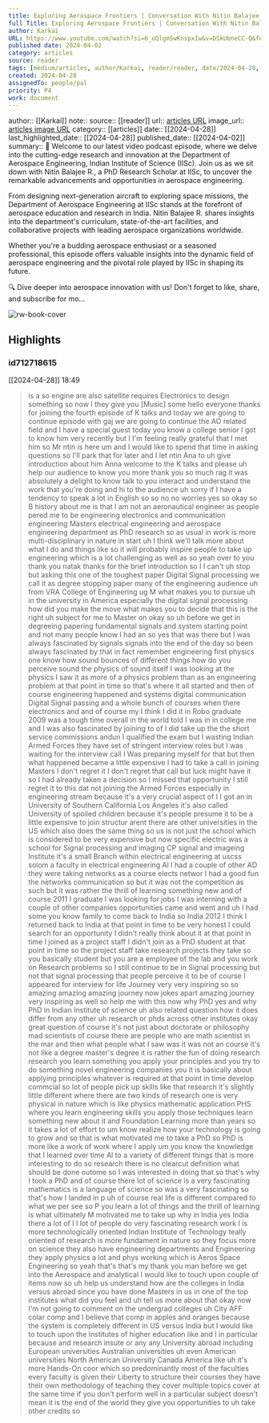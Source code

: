 ```yaml
---
title: Exploring Aerospace Frontiers | Conversation With Nitin Balajee R | Karkai | Vodcast
full Title: Exploring Aerospace Frontiers | Conversation With Nitin Balajee R | Karkai | Vodcast
author: Karkai
URL: https://www.youtube.com/watch?si=6_oQlgmSwKnspxIw&v=DSkUbneCC-Q&feature=youtu.be
published date: 2024-04-02
category: articles
source: reader
tags: [medium/articles, author/Karkai, reader/reader, date/2024-04-28, area/reader]
created: 2024-04-28
assignedTo: people/pal
priority: P4
work: document
---
```

author:: [[Karkai]]
note:: 
source:: [[reader]]
url:: [articles URL](https://www.youtube.com/watch?si=6_oQlgmSwKnspxIw&v=DSkUbneCC-Q&feature=youtu.be)
image_url:: [articles image URL](https://i.ytimg.com/vi/DSkUbneCC-Q/maxresdefault.jpg)
category:: [[articles]]
date:: [[2024-04-28]]
last_highlighted_date:: [[2024-04-28]]
published_date:: [[2024-04-02]]
summary:: 🚀 Welcome to our latest video podcast episode, where we delve into the cutting-edge research and innovation at the Department of Aerospace Engineering, Indian Institute of Science (IISc). Join us as we sit down with Nitin Balajee R., a PhD Research Scholar at IISc, to uncover the remarkable advancements and opportunities in aerospace engineering.

From designing next-generation aircraft to exploring space missions, the Department of Aerospace Engineering at IISc stands at the forefront of aerospace education and research in India. Nitin Balajee R. shares insights into the department's curriculum, state-of-the-art facilities, and collaborative projects with leading aerospace organizations worldwide.

Whether you're a budding aerospace enthusiast or a seasoned professional, this episode offers valuable insights into the dynamic field of aerospace engineering and the pivotal role played by IISc in shaping its future.

🔍 Dive deeper into aerospace innovation with us! Don't forget to like, share, and subscribe for mo...


![rw-book-cover](https://i.ytimg.com/vi/DSkUbneCC-Q/maxresdefault.jpg)

## Highlights
### id712718615
[[2024-04-28]] 18:49
> is a so engine are also satellite requires Electronics to design something so now I
> they give you [Music] some
> hello everyone thanks for joining the fourth episode of K talks and today we are going to continue episode with gaj we are going to continue the AO related field and I have a special guest today you know a college senior I got to know him very recently but I I'm feeling really grateful that I met him so Mr ntin is here um and I would like to spend that time in asking questions so I'll park that
> for later and I let ntin Ana to uh give introduction about him Anna welcome to the K talks and please uh help our audience to know you more thank you so much rag it was absolutely a delight to know talk to you interact and understand the work that you're doing and hi to the audience uh sorry if I have a tendency to speak a lot in English so
> so no no worries yes so okay so B history about me is that I am not an aeronautical engineer as people pered me to be engineering electronics and communication engineering Masters electrical engineering and aerospace engineering department as PhD research so as usual in work is more multi-disciplinary in nature in start uh
> I think we'll talk more about what I do and things like so it will probably inspire people to take up engineering which is a lot challenging as well as so yeah over to you thank you natak thanks for the brief introduction so I I can't uh stop but asking this one of the toughest paper Digital Signal processing we call it as degree stopping paper many of the
> engineering audience uh from VRA College of Engineering ug M what makes you to pursue uh in the university in America especially the digital signal processing how did you make the move what makes you to decide that this is the right uh subject for me to Master on okay so uh before we get in degreeing papering
> fundamental signals and system starting point and not many people know I had an so yes that was there but I was always fascinated by signals signals into the end of the day so been always fascinated by that
> in fact remember engineering first physics one
> know how sound bounces of different things how do you perceive sound the physics of sound itself I was looking at the physics I saw it as more of a physics problem than as an engineering problem at that point in time so that's where it all started and then of course engineering happened and systems digital communication Digital Signal passing and a whole bunch of courses when there electronics and
> and of course my I think I did it in Robo graduate 2009 was a tough time overall in the world told
> I was in in college me and I was also fascinated by joining to
> of I did take up the the short service commissions andun I qualified the exam but I wasting Indian Armed Forces they have set of stringent interview roles
> but I was waiting for the interview call I Was preparing myself for that but then what happened became a little expensive
> I had to take a call in joining Masters I don't regret it I don't regret that call but luck might have it so I had already taken a decision so I missed that opportunity I still regret it to this dat not joining the Armed Forces especially in engineering stream because it's a very crucial aspect of
> I I got an in University of Southern California Los Angeles it's also called University of spoiled children because it's people presume it to be a little expensive to join structur arent there are other universities in the US which also does the same thing so us is not just the school which is considered to be very expensive but now specific
> electric was a school for Signal processing and imaging CP signal and imageing Institute it's a small Branch within electrical engineering at uscss
> solom a faculty in electrical engineering
> Al I had a couple of other AD they were taking networks as a course
> elects networ I had a good fun the networks communication
> so but it was not the competition as such but it was rather the thrill of learning something new
> and of course 2011 I graduate I was looking for jobs I was interning with a couple of other companies opportunities came and went and uh I had some you know family to come back to India so India 2012 I think I returned back to India at that point in time
> to be very honest I could search for an opportunity I didn't really think about it at that point in time
> I joined as a project staff I didn't join as a PhD student at that point in time so the project staff take research projects they take so you basically student but you are a employee of the lab and you work on Research problems
> so I still continue to be in Signal processing but not that signal processing that people perceive it to be of course I appeared for interview for
> life Journey very very inspiring so so amazing amazing amazing journey now jokes apart amazing journey very inspiring as well so help me with this now why PhD yes and why PhD in Indian Institute of science uh also related question how it does differ from
> any other uh research or phds across other institutes okay great question of course it's not just about doctorate or philosophy mad scientists of course there are people who are math scientist in the mar and then what people what I saw was it was not an
> course it's not like a degree master's degree it is rather the fun of doing research research you learn something you apply your principles and you try to do something novel engineering companies you it is basically about applying principles whatever is required at that point in time develop commcial so lot of people pick up skills like that research it's slightly little different where there are two kinds of
> research one is very physical in nature which is like physics mathematic application PHS where you learn engineering skills you apply those techniques learn something new about it and Foundation Learning
> more than years so it takes a lot of effort to um know realize how your technology is going to grow and so that is what motivated me to take a PhD so PhD is more like a work of work
> where I apply um you know the knowledge that I learned over time Al to a variety of different things that is more interesting to do so research there is no clearcut definition what should be done outome so I was interested in doing that
> so that's why I took a PhD and of course there lot of science is a very fascinating mathematics is a language of science so
> was a very fascinating so that's how I landed in p uh of course real life is different
> compared to what we per see so P you learn a lot of things and the thrill of learning is what ultimately M motivated me to take up why in India yes India there a lot of I I lot of people do very fascinating research work I is more technologically oriented Indian Institute of Technology teally oriented of research is more fundament in nature so they focus more on science they also
> have engineering departments and Engineering they apply physics a lot and phys working which is Aeros Space Engineering so yeah that's that's my thank you man before we get into the
> Aerospace and analytical I would like to touch upon couple of items now so uh help us understand how are the colleges in India versus abroad since you have done Masters in us in one of the top institutes what did you feel and uh tell us more about that okay now I'm not going to comment on the undergrad colleges uh City AFF colar comp and I believe that comp in apples and oranges because the system is
> completely different in US versus India but I would like to touch upon the Institutes of higher education like and I in particular because and research insute or any any University abroad including European universities Australian universities uh even American
> universities North American University Canada America like uh it's more Hands-On coor which so predominantly most of the faculties every faculty is given their Liberty to structure their courses
> they have their own methodology of teaching they cover multiple topics cover
> at the same time if you don't perform well in a particular subject doesn't mean it is the end of the world they give you opportunities to uh take other credits so



